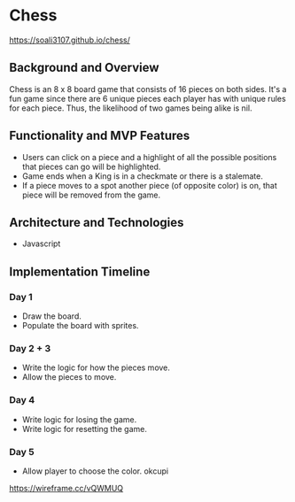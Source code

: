 # Chess

https://soali3107.github.io/chess/

## Background and Overview
Chess is an 8 x 8 board game that consists of 16 pieces on both sides. It's a fun game since there are 6 unique pieces each player has with unique rules for each piece. Thus, the likelihood of two games being alike is nil.

##  Functionality and MVP Features
* Users can click on a piece and a highlight of all the  possible positions that pieces can go will be highlighted.
* Game ends when a King is in a checkmate  or there is a stalemate.
* If a piece moves to a spot another piece (of opposite color) is on, that piece will be removed from the game.

## Architecture and Technologies

* Javascript

## Implementation Timeline

### Day 1
* Draw the board.
* Populate the board with sprites.

### Day 2 + 3
* Write the  logic for how the pieces move.
* Allow the pieces to move.

### Day 4
* Write logic for losing the game.
* Write  logic for resetting the game.

### Day 5

* Allow player to choose the color. okcupi



https://wireframe.cc/vQWMUQ